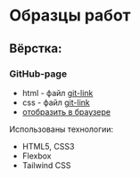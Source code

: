# Образцы работ
## Вёрстка:
### GitHub-page
* html - файл [git-link](github.html)
* css - файл [git-link](./css/github.css)
* [отобразить в браузере](http://igorshem.ho.ua/github.html)

Использованы технологии:
* HTML5, CSS3
* Flexbox
* Tailwind CSS